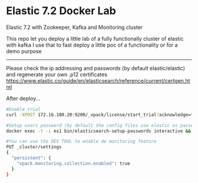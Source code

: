 # Elastic 7.2 Docker Lab
Elastic 7.2 with Zookeeper, Kafka and Monitoring cluster

This repo let you deploy a little lab of a fully functionally cluster of elastic with kafka
I use that to fast deploy a little poc of a functionality or for a demo purpose

- - -

Please check the ip addressing and passwords (by default elastic/elastic) and regenerate your own .p12 certificates https://www.elastic.co/guide/en/elasticsearch/reference/current/certgen.html

After deploy...
```bash
#Enable trial
curl -XPOST 172.16.100.20:9200/_xpack/license/start_trial?acknowledge=true && curl -XPOST 172.16.100.23:9200/_xpack/license/start_trial?acknowledge=true

#Setup users password (by default the config files use elastic as password too
docker exec -t -i es1 bin/elasticsearch-setup-passwords interactive && docker exec -t -i esm1 bin/elasticsearch-setup-passwords interactive

#You can use the DEV TOOL to enable de monitoring feature
PUT _cluster/settings
{
  "persistent": {
    "xpack.monitoring.collection.enabled": true
  }
}

```
